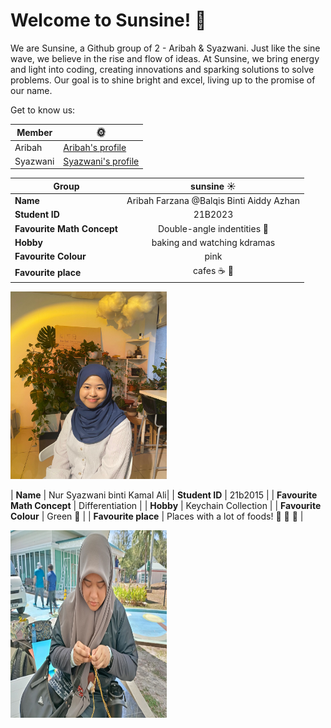 # Welcome to Sunsine! :high_brightness:

We are Sunsine, a Github group of 2 - Aribah & Syazwani. 
Just like the sine wave, we believe in the rise and flow of ideas. At Sunsine,
we bring energy and light into coding, creating innovations and sparking solutions to solve problems. 
Our goal is to shine bright and excel, living up to the promise of our name.

Get to know us:

|Member|:sun_with_face:|
|----|----|
|Aribah|[Aribah's profile](https://github.com/sm2302-aug24/labs-grp-sunsine/tree/AribahAzhan.md#)|
|Syazwani|[Syazwani's profile](https://github.com/sm2302-aug24/labs-grp-sunsine/tree/nrwanikmli.md#)|


| **Group** | sunsine :sunny: |
|-----|:----:|
| **Name** | Aribah Farzana @Balqis Binti Aiddy Azhan |
| **Student ID** | 21B2023 |
| **Favourite Math Concept** | Double-angle indentities :triangular_ruler: |
| **Hobby** | baking and watching kdramas |
| **Favourite Colour** | pink |
| **Favourite place** | cafes :coffee: :cake: |

<img src="aribah.jpg" width="250" height="300">

| **Name** | Nur Syazwani binti Kamal Ali|
| **Student ID** | 21b2015 |
| **Favourite Math Concept** | Differentiation |
| **Hobby** | Keychain Collection |
| **Favourite Colour** | Green :green_heart: |
| **Favourite place** | Places with a lot of foods! :pizza: :rice: :icecream: |

<img src="https://github.com/sm2302-aug24/labs-grp-sunsine/blob/nrwanikmli.md/syazwani.jpg" width="250" height="300">

